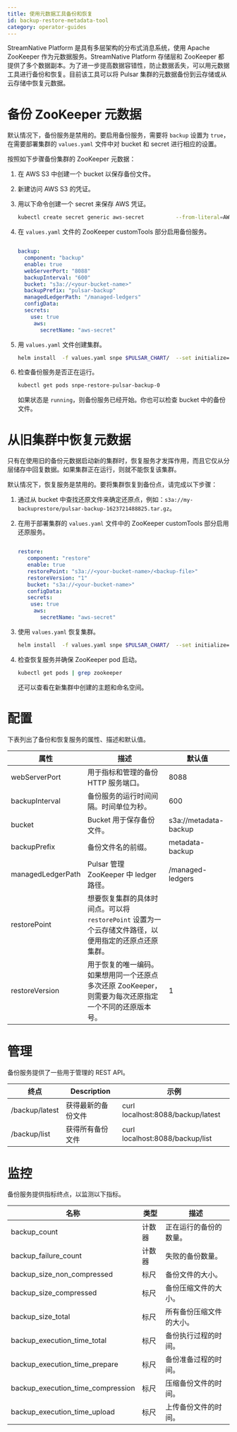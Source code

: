 ```yaml
---
title: 使用元数据工具备份和恢复
id: backup-restore-metadata-tool
category: operator-guides
---
```


StreamNative Platform 是具有多层架构的分布式消息系统，使用 Apache ZooKeeper 作为元数据服务。StreamNative Platform 存储层和 ZooKeeper 都提供了多个数据副本。为了进一步提高数据容错性，防止数据丢失，可以用元数据工具进行备份和恢复。目前该工具可以将 Pulsar 集群的元数据备份到云存储或从云存储中恢复元数据。

 

# 备份 ZooKeeper 元数据

默认情况下，备份服务是禁用的。要启用备份服务，需要将 `backup` 设置为  `true`，在需要部署集群的 `values.yaml` 文件中对 bucket 和 secret 进行相应的设置。

按照如下步骤备份集群的 ZooKeeper 元数据：

1. 在 AWS S3 中创建一个 bucket 以保存备份文件。
2. 新建访问 AWS S3 的凭证。
3. 用以下命令创建一个 secret 来保存 AWS 凭证。

	```bash
	kubectl create secret generic aws-secret          --from-literal=AWS_ACCESS_KEY_ID=<YOUR_ACCESS_KEY_ID>    --from-literal=AWS_SECRET_ACCESS_KEY=<YOUR_AWS_SECRET_ACCESS_KEY>
	```

4. 在 `values.yaml` 文件的 ZooKeeper customTools 部分启用备份服务。 

	```yaml

 	backup:
 	  component: "backup"
 	  enable: true
 	  webServerPort: "8088"
 	  backupInterval: "600"
 	  bucket: "s3a://<your-bucket-name>"
 	  backupPrefix: "pulsar-backup"
 	  managedLedgerPath: "/managed-ledgers"
 	  configData:
 	  secrets:
 	   	use: true
 	     aws:
 	       secretName: "aws-secret"
 	```

5. 用 `values.yaml` 文件创建集群。

	```bash
	helm install  -f values.yaml snpe $PULSAR_CHART/  --set initialize=true --set namespace=snpe
	```

6. 检查备份服务是否正在运行。 

	```bash
	kubectl get pods snpe-restore-pulsar-backup-0
	```
	
	如果状态是  `running`，则备份服务已经开始。你也可以检查 bucket 中的备份文件。 

# 从旧集群中恢复元数据 

只有在使用旧的备份元数据启动新的集群时，恢复服务才发挥作用，而且它仅从分层储存中回复数据。如果集群正在运行，则就不能恢复该集群。

默认情况下，恢复服务是禁用的。要将集群恢复到备份点，请完成以下步骤： 

1. 通过从 bucket 中查找还原文件来确定还原点，例如：`s3a://my-backuprestore/pulsar-backup-1623721488825.tar.gz`。 

2. 在用于部署集群的  `values.yaml`  文件中的 ZooKeeper customTools 部分启用还原服务。 

	```yaml

 	restore:
 	   component: "restore"
 	   enable: true
 	   restorePoint: "s3a://<your-bucket-name>/<backup-file>"
 	   restoreVersion: "1"
 	   bucket: "s3a://<your-bucket-name>"
 	   configData:
 	   secrets:
 	   	use: true
 	     aws:
 	       secretName: "aws-secret"
 	```

3. 使用  `values.yaml`  恢复集群。 

	```bash
	helm install  -f values.yaml snpe $PULSAR_CHART/  --set initialize=true --set namespace=snpe
	```

4. 检查恢复服务并确保 ZooKeeper pod 启动。 

	```bash
	kubectl get pods | grep zookeeper
	```
	还可以查看在新集群中创建的主题和命名空间。

# 配置

下表列出了备份和恢复服务的属性、描述和默认值。

| 属性 | 描述 | 默认值                |
| -------- | ----------- | ------------- |
| webServerPort | 用于指标和管理的备份 HTTP 服务端口。 | 8088 |
| backupInterval | 备份服务的运行时间间隔。时间单位为秒。                       | 600 |
| bucket | Bucket 用于保存备份文件。                                    | s3a://metadata-backup |
| backupPrefix | 备份文件名的前缀。                                           | metadata-backup |
| managedLedgerPath | Pulsar 管理 ZooKeeper 中 ledger 路径。                       | /managed-ledgers |
| restorePoint | 想要恢复集群的具体时间点。可以将 `restorePoint` 设置为一个云存储文件路径，以便用指定的还原点还原集群。 | |
| restoreVersion | 用于恢复的唯一编码。如果想用同一个还原点多次还原 ZooKeeper，则需要为每次还原指定一个不同的还原版本号。 | 1 |

# 管理

备份服务提供了一些用于管理的 REST API。

| 终点 | Description | 示例 |
| -------- | ----------- | ------- |
| /backup/latest | 获得最新的备份文件 | curl localhost:8088/backup/latest |
| /backup/list | 获得所有备份文件   | curl localhost:8088/backup/list |

# 监控

备份服务提供指标终点，以监测以下指标。 

| 名称 | 类型 | 描述 |
| ---- | ---- | ----------- |
| backup_count | 计数器 | 正在运行的备份的数量。   |
| backup_failure_count | 计数器 | 失败的备份数量。         |
| backup_size_non_compressed | 标尺 | 备份文件的大小。         |
| backup_size_compressed | 标尺 | 备份压缩文件的大小。     |
| backup_size_total | 标尺 | 所有备份压缩文件的大小。 |
| backup_execution_time_total | 标尺 | 备份执行过程的时间。     |
| backup_execution_time_prepare | 标尺 | 备份准备过程的时间。     |
| backup_execution_time_compression | 标尺 | 压缩备份文件的时间。     |
| backup_execution_time_upload | 标尺 | 上传备份文件的时间。 |
